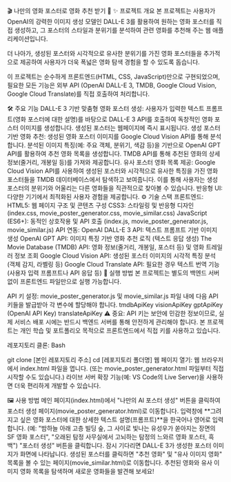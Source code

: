 
🎬 나만의 영화 포스터로 영화 추천 받기 🎨
✨ 프로젝트 개요
본 프로젝트는 사용자가 OpenAI의 강력한 이미지 생성 모델인 DALL-E 3를 활용하여 원하는 영화 포스터를 직접 생성하고, 그 포스터의 스타일과 분위기를 분석하여 관련 영화를 추천해 주는 웹 애플리케이션입니다.

더 나아가, 생성된 포스터와 시각적으로 유사한 분위기를 가진 영화 포스터들을 추가적으로 제공하여 사용자가 더욱 폭넓은 영화 탐색 경험을 할 수 있도록 돕습니다.

이 프로젝트는 순수하게 프론트엔드(HTML, CSS, JavaScript)만으로 구현되었으며, 필요한 모든 기능은 외부 API (OpenAI DALL-E 3, TMDB, Google Cloud Vision, Google Cloud Translate)를 직접 호출하여 처리합니다.

🛠️ 주요 기능
DALL-E 3 기반 맞춤형 영화 포스터 생성:
사용자가 입력한 텍스트 프롬프트(영화 포스터에 대한 설명)를 바탕으로 DALL-E 3 API를 호출하여 독창적인 영화 포스터 이미지를 생성합니다.
생성된 포스터는 웹페이지에 즉시 표시됩니다.
생성 포스터 기반 영화 추천:
생성된 영화 포스터 이미지를 Google Cloud Vision API를 통해 분석합니다.
분석된 이미지 특징(예: 주요 객체, 분위기, 색감 등)을 기반으로 OpenAI GPT API를 활용하여 추천 영화 목록을 생성합니다.
TMDB API를 통해 추천된 영화의 상세 정보(줄거리, 개봉일 등)를 가져와 제공합니다.
유사 포스터 영화 목록 제공:
Google Cloud Vision API를 사용하여 생성된 포스터와 시각적으로 유사한 특징을 가진 영화 포스터들을 TMDB 데이터베이스에서 탐색하고 보여줍니다.
이를 통해 사용자는 생성 포스터의 분위기와 어울리는 다른 영화들을 직관적으로 찾아볼 수 있습니다.
반응형 UI: 다양한 기기에서 최적화된 사용자 경험을 제공합니다.
⚙️ 기술 스택
프론트엔드:
HTML5: 웹 페이지 구조 및 콘텐츠 구성
CSS3: 스타일링 및 반응형 디자인 (index.css, movie_poster_generator.css, movie_similar.css)
JavaScript (ES6+): 동적인 상호작용 및 API 호출 (index.js, movie_poster_generator.js, movie_similar.js)
API 연동:
OpenAI DALL-E 3 API: 텍스트 프롬프트 기반 이미지 생성
OpenAI GPT API: 이미지 특징 기반 영화 추천 로직 (텍스트 응답 생성)
The Movie Database (TMDB) API: 영화 정보(줄거리, 개봉일, 포스터 등) 및 영화 트레일러 정보 조회
Google Cloud Vision API: 생성된 포스터 이미지의 시각적 특징 분석 (객체 감지, 라벨링 등)
Google Cloud Translate API: 필요한 경우 텍스트 번역 기능 (사용자 입력 프롬프트나 API 응답 등)
🚀 실행 방법
본 프로젝트는 별도의 백엔드 서버 없이 프론트엔드 파일만으로 실행 가능합니다.

API 키 설정:
movie_poster_generator.js 및 movie_similar.js 파일 내에 다음 API 키들을 발급받아 각 변수에 할당해야 합니다.
tmdbApiKey
visionApiKey
gptApiKey (OpenAI API Key)
translateApiKey
⚠️ 중요: API 키는 보안에 민감한 정보이므로, 실제 서비스 배포 시에는 반드시 백엔드 서버를 통해 안전하게 관리해야 합니다. 본 프로젝트는 개인 학습 및 포트폴리오 목적으로 프론트엔드에서 직접 키를 사용하고 있습니다.

레포지토리 클론:
Bash

git clone [본인 레포지토리 주소]
cd [레포지토리 폴더명]
웹 페이지 열기:
웹 브라우저에서 index.html 파일을 엽니다. (또는 movie_poster_generator.html 파일부터 직접 시작할 수도 있습니다.)
라이브 서버 확장 기능(예: VS Code의 Live Server)을 사용하면 더욱 편리하게 개발할 수 있습니다.

🖼️ 사용 방법
메인 페이지(index.html)에서 "나만의 AI 포스터 생성" 버튼을 클릭하여 포스터 생성 페이지(movie_poster_generator.html)로 이동합니다.
입력창에 **그려지고 싶은 영화 포스터에 대한 상세한 텍스트 설명(프롬프트)**을 한국어나 영어로 입력합니다. (예: "밤하늘 아래 고층 빌딩 숲, 그 사이로 빛나는 유성우가 쏟아지는 장면의 SF 영화 포스터", "오래된 탐정 사무실에서 고뇌하는 탐정의 느와르 영화 포스터, 흑백")
"포스터 생성" 버튼을 클릭합니다. 잠시 기다리면 DALL-E 3가 생성한 포스터 이미지가 화면에 나타납니다.
생성된 포스터를 클릭하면 "추천 영화" 및 "유사 이미지 영화" 목록을 볼 수 있는 페이지(movie_similar.html)로 이동합니다.
추천된 영화와 유사 이미지 영화 목록을 탐색하며 새로운 영화들을 발견해 보세요!